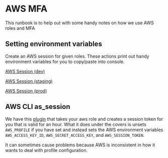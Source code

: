 # AWS MFA

This runbook is to help out with some handy notes on how we use AWS roles and MFA

## Setting environment variables

Create an AWS session for given roles. These actions print out handy environment variables for you to copy/paste into console.

[AWS Session (dev)](https://console.transposit.com/mc/t/transposit-eng/actions/aws_session_dev)

[AWS Session (staging)](https://console.transposit.com/mc/t/transposit-eng/actions/aws_session_staging)

[AWS Session (prod)](https://console.transposit.com/mc/t/transposit-eng/actions/aws_session_prod)

## AWS CLI as_session

We have this [plugin](https://github.com/transposit/awscli-as-session) that takes your aws role and creates a session token for you that is valid for an hour. What it does under the covers is unsets `AWS_PROFILE` if you have set and instead sets the AWS environment variables `AWS_ACCESS_KEY_ID`, `AWS_SECRET_ACCESS_KEY`, and `AWS_SESSION_TOKEN`.

It can sometimes cause problems because AWS is inconsistent in how it wants to deal with profile configuration.